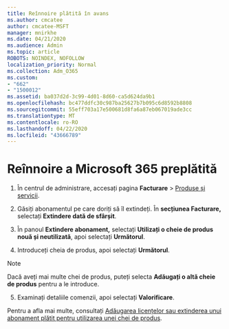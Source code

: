 ```yaml
---
title: Reînnoire plătită în avans
ms.author: cmcatee
author: cmcatee-MSFT
manager: mnirkhe
ms.date: 04/21/2020
ms.audience: Admin
ms.topic: article
ROBOTS: NOINDEX, NOFOLLOW
localization_priority: Normal
ms.collection: Adm_O365
ms.custom:
- "662"
- "1500012"
ms.assetid: ba037d2d-3c99-4d01-8d60-ca5d624da9b1
ms.openlocfilehash: bc477ddfc30c987ba25627b7b095c6d8592b8808
ms.sourcegitcommit: 55eff703a17e500681d8fa6a87eb067019ade3cc
ms.translationtype: MT
ms.contentlocale: ro-RO
ms.lasthandoff: 04/22/2020
ms.locfileid: "43666789"
---
```

# <a name="prepaid-microsoft-365-renewal"></a>Reînnoire a Microsoft 365 preplătită

1. În centrul de administrare, accesați pagina **Facturare** \> [Produse și servicii](https://go.microsoft.com/fwlink/p/?linkid=842054).

2. Găsiți abonamentul pe care doriți să îl extindeți. În **secțiunea Facturare,** selectați **Extindere dată de sfârșit**.

3. În panoul **Extindere abonament,** selectați **Utilizați o cheie de produs nouă și neutilizată**, apoi selectați **Următorul**.

4. Introduceți cheia de produs, apoi selectați **Următorul**.

> [!NOTE]
> Dacă aveți mai multe chei de produs, puteți selecta **Adăugați o altă cheie de produs** pentru a le introduce.

5. Examinați detaliile comenzii, apoi selectați **Valorificare**.

Pentru a afla mai multe, consultați [Adăugarea licențelor sau extinderea unui abonament plătit pentru utilizarea unei chei de produs](https://docs.microsoft.com/office365/admin/misc/add-licenses-using-product-key).